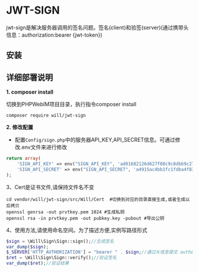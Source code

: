 JWT-SIGN
========
jwt-sign是解决服务器调用的签名问题。签名(client)和验签(server)(通过携带头信息：authorization:bearer {jwt-token})

安装
----



详细部署说明
----



__1. composer install__

切换到PHPWebIM项目目录，执行指令composer install

```shell
composer require will/jwt-sign
```

__2. 修改配置__

* 配置`Config/sign.php`中的服务器API_KEY,API_SECRET信息。可通过修改.env文件来进行修改


```php
return array(
    'SIGN_API_KEY' => env("SIGN_API_KEY", 'ad01682126d627f08c9c8dbb9c273f1d'), //api-key
    'SIGN_API_SECRET' => env("SIGN_API_SECRET", 'a4915ac4bb1fc1fdba4f836a3b9ce307'), //api-secret
);
```

3、Cert是证书文件,请保持文件名不变
```shell
cd vendor/will/jwt-sign/src/Will/Cert  #切换到对应的目录直接生成,或者生成以后拷贝
openssl genrsa -out prvtkey.pem 1024 #生成私钥
openssl rsa -in prvtkey.pem -out pubkey.key -pubout #导出公钥
```
4、使用方法,请使用命名空间。为了描述方便,实例写路径形式
```php
$sign = \Will\Sign\Sign::sign();//生成签名
var_dump($sign);
$_SERVER['HTTP_AUTHORIZATION'] = "bearer " . $sign;//通过头信息提交 authorization:bearer {jwt-token}
$ret = \Will\Sign\Sign::verify();//验证签名
var_dump($ret);//验证结果

```